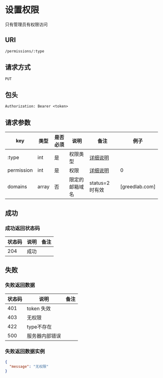 # 设置权限

只有管理员有权限访问

## URI

```
/permissions/:type
```

## 请求方式

```
PUT
```

## 包头

```
Authorization: Bearer <token>
```

## 请求参数

| key | 类型 | 是否必须 | 说明 | 备注 | 例子 |
| --- | --- | --- | --- | --- | --- |
| :type | int | 是 | 权限类型 | [详细说明](../../table/permission.md#type) |  |
| permission | int | 是 | 权限 | [详细说明](../../table/permission.md#permission) | 0 |
| domains | array | 否 | 限定的邮箱域名 | status=2 时有效 | [greedlab.com] |

## 成功

### 成功返回状态码

| 状态码 | 说明 | 备注 |
| --- | --- | --- |
| 204 | 成功 |  |

## 失败

### 失败返回数据

| 状态码 |  说明 | 备注 |
| --- | --- | --- |
| 401 | token 失效 |  |  
| 403 | 无权限 |  
| 422 | type不存在 |  |  
| 500 | 服务器内部错误 |  |  

### 失败返回数据实例

```json
{
  "message": "无权限"
}
```
